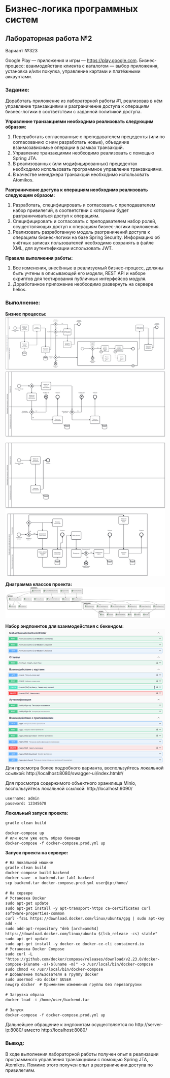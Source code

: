 # Бизнес-логика программных систем

## Лабораторная работа №2

Вариант №323

Google Play — приложения и игры — https://play.google.com. 
Бизнес-процесс: взаимодействие клиента с каталогом — выбор приложения, установка и/или покупка, управление картами и платёжными аккаунтами.

### Задание:

Доработать приложение из лабораторной работы #1, реализовав в нём управление транзакциями и разграничение доступа к операциям бизнес-логики в соответствии с заданной политикой доступа.

**Управление транзакциями необходимо реализовать следующим образом:**

1. Переработать согласованные с преподавателем прецеденты (или по согласованию с ним разработать новые), объединив взаимозависимые операции в рамках транзакций.
2. Управление транзакциями необходимо реализовать с помощью Spring JTA.
3. В реализованных (или модифицированных) прецедентах необходимо использовать программное управление транзакциями.
4. В качестве менеджера транзакций необходимо использовать Atomikos.

**Разграничение доступа к операциям необходимо реализовать следующим образом:**

1. Разработать, специфицировать и согласовать с преподавателем набор привилегий, в соответствии с которыми будет разграничиваться доступ к операциям.
2. Специфицировать и согласовать с преподавателем набор ролей, осуществляющих доступ к операциям бизнес-логики приложения.
3. Реализовать разработанную модель разграничений доступа к операциям бизнес-логики на базе Spring Security. Информацию об учётных записах пользователей необходимо сохранять в файле XML, для аутентификации использовать JWT.

**Правила выполнения работы:**

1. Все изменения, внесённые в реализуемый бизнес-процесс, должны быть учтены в описывающей его модели, REST API и наборе скриптов для тестирования публичных интерфейсов модуля.
2. Доработанное приложение необходимо развернуть на сервере helios.

### Выполнение:

**Бизнес процессы:** 
![img.png](diagram1.png)
![img.png](diagram2.png)
![img.png](diagram3.png)

**Диаграмма классов проекта:**
![img.png](diagram_of_classes.png)

**Набор эндпоинтов для взаимодействия с бекендом:**
![img.png](endpoints.png)
Для просмотра более подробного варианта, воспользуйтесь локальной ссылкой:
http://localhost:8080/swagger-ui/index.html#/

Для просмотра содержимого объектного хранилища Minio, воспользуйтесь локальной ссылкой:
http://localhost:9090/
```
username: admin
password: 12345678
```

**Локальный запуск проекта:** 
```
gradle clean build

docker-compose up
# или если уже есть образ бекенда
docker-compose -f docker-compose.prod.yml up
```

**Запуск проекта на сервере:**
```
# На локальной машине
gradle clean build
docker-compose build backend
docker save -o backend.tar lab1-backend
scp backend.tar docker-compose.prod.yml user@ip:/home/

# На сервере 
# Установка Docker
sudo apt-get update
sudo apt-get install -y apt-transport-https ca-certificates curl software-properties-common
curl -fsSL https://download.docker.com/linux/ubuntu/gpg | sudo apt-key add -
sudo add-apt-repository "deb [arch=amd64] https://download.docker.com/linux/ubuntu $(lsb_release -cs) stable"
sudo apt-get update
sudo apt-get install -y docker-ce docker-ce-cli containerd.io
# Установка Docker Compose
sudo curl -L "https://github.com/docker/compose/releases/download/v2.23.0/docker-compose-$(uname -s)-$(uname -m)" -o /usr/local/bin/docker-compose
sudo chmod +x /usr/local/bin/docker-compose
# Добавление пользователя в группу docker
sudo usermod -aG docker $USER
newgrp docker  # Применяем изменения группы без перезагрузки

# Загрузка образа
docker load -i /home/user/backend.tar

# Запуск
docker-compose -f docker-compose.prod.yml up
```
Дальнейшее обращение к эндпоинтам осуществляется по http://server-ip:8080/ вместо http://localhost:8080/

### Вывод:
В ходе выполнения лабораторной работы получен опыт в реализации программного управления транзакциями с помощью Spring JTA, Atomikos. Помимо этого получен опыт в разграничении доступа по привилегиям.